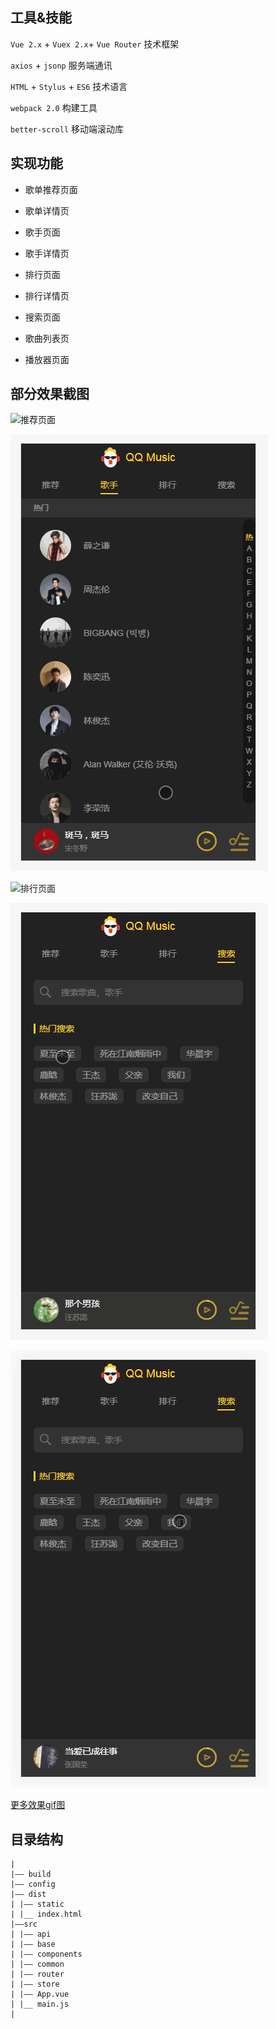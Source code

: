 ﻿


## 工具&技能

`Vue 2.x` + `Vuex 2.x`+ `Vue Router` 技术框架

`axios` + `jsonp` 服务端通讯

`HTML`  + `Stylus` + `ES6` 技术语言

`webpack 2.0` 构建工具

`better-scroll` 移动端滚动库


## 实现功能

- 歌单推荐页面

- 歌单详情页

- 歌手页面

- 歌手详情页

- 排行页面

- 排行详情页

- 搜索页面

- 歌曲列表页

- 播放器页面

## 部分效果截图

![推荐页面](./desc/推荐页面.gif)  


![歌手页面](./desc/歌手页面.gif)


![排行页面](./desc/排行页面.gif)


![搜索页面](./desc/搜索页面.gif)


![歌曲页面](./desc/歌曲列表页.gif)


[更多效果gif图](./desc/)


## 目录结构
```
|
|—— build 
|—— config
|—— dist
| |—— static 
| |__ index.html 
|——src 
| |—— api
| |—— base
| |—— components
| |—— common 
| |—— router 
| |—— store 
| |—— App.vue 
| |__ main.js 
|

```


